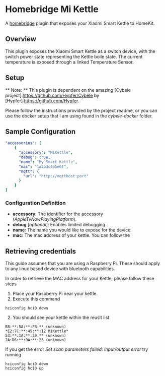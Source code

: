 # Homebridge Mi Kettle

A [homebridge](https://github.com/nfarina/homebridge) plugin that exposes your Xiaomi Smart Kettle to HomeKit.

## Overview

This plugin exposes the Xiaomi Smart Kettle as a switch device, with the switch power state representing the Kettle boile state. The current temperature is exposed through a linked Temperature Sensor.

## Setup

** Note: ** This plugin is dependent on the amazing [Cybele project]:https://github.com/Hypfer/Cybele by [Hypfer]:https://github.com/Hypfer. 

Please follow the instructions provided by the project readme, or you can use the docker setup that I am using found in the *cybele-docker* folder.

## Sample Configuration

```yaml
"accessories": [
    {
      "accessory": "MiKettle",
      "debug": true,
      "name": "My Smart Kettle",
      "mac": "1a2b3c4d5e6f",
      "mqtt": {
        "url": "http://mqtthost:port"
      }
    }   
]
```
### Configuration Definition

* **accessory**: The identifier for the accessory (*AppleTvNowPlayingPlatform*).
* **debug** [*optional*]: Enables limited debugging.
* **name**: The name you would like to expose for the device.
* **mac**: The mac address of your kettle. You can follow the 

## Retrieving credentials

This guide assumes that you are using a Raspberry Pi. These should apply to any linux based device with bluetooth capabilities.

In order to retrieve the MAC address for your Kettle, please follow these steps

1. Place your Raspberry Pi near your kettle.
1. Execute this command
```
hciconfig hci0 down
```
2. You should see your kettle within the reuslt list
```
B8:**:5A:**:FB:** (unknown)
*E2:7C:**:45:**:12 MiKettle*
53:**:1A:**:39:** (unknown)
2A:D6:**:9A:**:23 (unknown)
```

If you get the error *Set scan parameters failed: Input/output error* try running

```
hciconfig hci0 down
hciconfig hci0 up
```